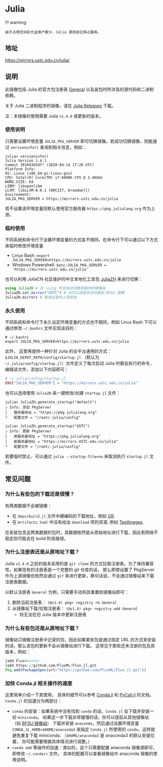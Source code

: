 # Julia

!!! warning

    由于占用空间巨大且用户极少，Julia 源目前已停止服务。

## 地址

<https://mirrors.ustc.edu.cn/julia/>

## 说明

此镜像包括 Julia 的官方包注册表
[General](https://github.com/JuliaRegistries/General)
以及装包时所涉及的源代码和二进制依赖。

关于 Julia 二进制程序的镜像，请在 [Julia
Releases](https://mirrors.ustc.edu.cn/julia-releases/) 下载。

注：本镜像的使用需要 Julia `v1.4.0` 或更新的版本。

### 使用说明

只需要设置环境变量 `JULIA_PKG_SERVER`
即可切换镜像。若成功切换镜像，则能通过 `versioninfo()`
查询到相关信息，例如：

```console
julia> versioninfo()
Julia Version 1.4.1
Commit 381693d3df* (2020-04-14 17:20 UTC)
Platform Info:
OS: Linux (x86_64-pc-linux-gnu)
CPU: Intel(R) Core(TM) i7-6800K CPU @ 3.40GHz
WORD_SIZE: 64
LIBM: libopenlibm
LLVM: libLLVM-8.0.1 (ORCJIT, broadwell)
Environment:
JULIA_PKG_SERVER = https://mirrors.ustc.edu.cn/julia
```

若不设置该环境变量则默认使用官方服务器 `https://pkg.julialang.org` 作为上游。

### 临时使用

不同系统和命令行下设置环境变量的方式各不相同，在命令行下可以通过以下方式来临时修改环境变量

-   Linux Bash:
    `export JULIA_PKG_SERVER=https://mirrors.ustc.edu.cn/julia`
-   Windows Powershell:
    `$env:JULIA_PKG_SERVER = 'https://mirrors.ustc.edu.cn/julia'`

也可以利用 JuliaCN 社区维护的中文本地化工具包
[JuliaZH](https://github.com/JuliaCN/JuliaZH.jl) 来进行切换：

```julia
using JuliaZH # 在 using 时会自动切换到国内的镜像站
JuliaZH.set_mirror("USTC") # 也可以选择手动切换到 BFSU 镜像
JuliaZH.mirrors # 查询记录的上游信息
```

### 永久使用

不同系统和命令行下永久设定环境变量的方式也不相同，例如 Linux Bash
下可以通过修改 `~/.bashrc` 文件实现该目的：

```shell
# ~/.bashrc
export JULIA_PKG_SERVER=https://mirrors.ustc.edu.cn/julia
```

此外， 这里再提供一种针对 Julia 的全平台通用的方式：
`$JULIA_DEPOT_PATH/config/startup.jl`
（默认为 `~/.julia/config/startup.jl`）文件定义了每次启动 Julia
时都会执行的命令，编辑该文件，添加以下内容即可：

```julia
# ~/.julia/config/startup.jl
ENV["JULIA_PKG_SERVER"] = "https://mirrors.ustc.edu.cn/julia"
```

也可以选择使用 `JuliaZH` 来一键修改/创建 `startup.jl` 文件：

```console
julia> JuliaZH.generate_startup("default")
┌ Info: 添加 PkgServer
│   服务器地址 = "https://pkg.julialang.org"
└   配置文件 = "/root/.julia/config"

julia> JuliaZH.generate_startup("USTC")
┌ Info: 更新 PkgServer
│   原服务器地址 = "https://pkg.julialang.org"
│   新服务器地址 = "https://mirrors.USTC.edu.cn/julia"
└   配置文件 = "/root/.julia/config"
```

若要临时禁止，可以通过 `julia --startup-file=no` 来取消执行 `startup.jl` 文件。

## 常见问题

### 为什么有些包的下载还是很慢？

有两类数据不会被镜像：

-   在 `deps/build.jl` 文件中硬编码的下载地址，例如
    [GR](https://github.com/jheinen/GR.jl/blob/70f025d5cb439d036409f1985107cb5e1615097f/deps/build.jl#L116).
-   在 `Artifacts.toml` 中没有给出 `download`
    项的资源, 例如
    [TestImages](https://github.com/JuliaImages/TestImages.jl/blob/eaa94348df619c65956e8cfb0032ecddb7a29d3a/Artifacts.toml).

在安装包含这两类数据的包时，其数据依然是从原始地址进行下载，因此若网络不稳定则可能会在 build 阶段报错。

### 为什么注册表还是从原地址下载？

Julia `v1.4.0` 之前的版本采用的是 `git clone`
的方式拉取注册表。为了保持兼容性，如果现有的注册表是一个完整的 git
仓库的话， 那么即使设置了 PkgServer 作为上游镜像也依然会通过 `git`
 来进行更新，换句话说，不会通过镜像站来下载注册表数据。

以默认注册表 `General` 为例，只需要手动将其重置到镜像站即可：

1.  删除当前注册表： `(@v1.4) pkg> registry rm General`
2.  从镜像站下载/拉取注册表： `(@v1.4) pkg> registry add General`
    - 将无法在旧 Julia 版本中更新注册表

### 为什么有些包还是从原地址下载？

镜像站只镜像注册表中记录的包，因此如果某些包是通过指定 URL
的方式来安装的话，那么该包的更新不会从镜像站进行下载。
这常见于那些还未注册的包及其版本，例如：

```julia
]add Flux#master
]add https://github.com/FluxML/Flux.jl.git
Pkg.add(PackageSpec(url="https://github.com/FluxML/Flux.jl.git"))
```

### 加快 Conda.jl 相关操作的速度

这里简单介绍一下其使用， 具体的细节可以参考
[Conda.jl](https://github.com/JuliaPy/Conda.jl) 和
[PyCall.jl](https://github.com/JuliaPy/PyCall.jl) 的文档。
`Conda.jl` 的加速分为两部分：

-   `conda` 的安装：如果系统中没有找到 `conda`
    的话，`Conda.jl` 会下载并安装一份 `miniconda`。
    如果这一步下载非常缓慢的话，你可以提前从其他镜像站
    （如 [BFSU 镜像站](https://mirrors.bfsu.edu.cn/help/anaconda/)）
    下载并安装 `anaconda`，然后通过设置环境变量
    `CONDA_JL_HOME=$HOME/anaconda3` 来指定 `Conda.jl`
    所使用的 `conda`，这样就避免重复下载 miniconda.
    （`$HOME/anaconda3` 是 anaconda3 的默认安装位置，
    你可能需要根据具体情况进行调整。）
-   `conda add` 等操作的加速：类似的，这个只需要配置
    anaconda 镜像源即可，即修改 `~/.condarc` 文件。
    具体的配置可以查看镜像站中 anaconda 镜像的使用说明。
